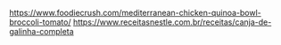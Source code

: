 https://www.foodiecrush.com/mediterranean-chicken-quinoa-bowl-broccoli-tomato/
https://www.receitasnestle.com.br/receitas/canja-de-galinha-completa

